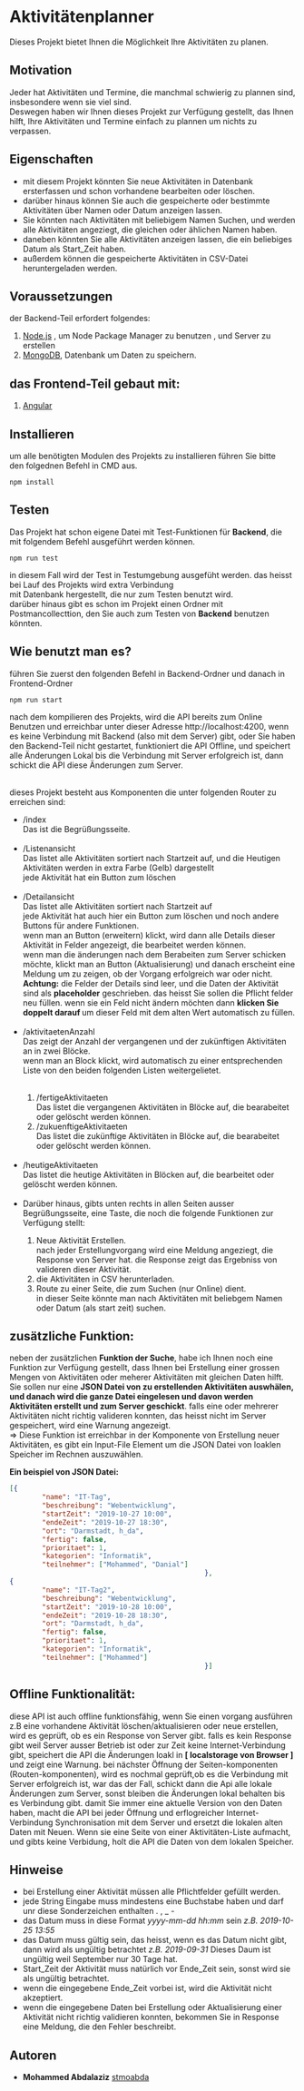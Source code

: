# Aktivitätenplanner

Dieses Projekt bietet Ihnen die Möglichkeit Ihre Aktivitäten zu planen.

## Motivation

Jeder hat Aktivitäten und Termine, die manchmal schwierig zu plannen sind, insbesondere wenn sie viel sind.<br>
Deswegen haben wir Ihnen dieses Projekt zur Verfügung gestellt, das Ihnen hilft, Ihre Aktivitäten und Termine einfach zu plannen um nichts zu verpassen.
 
## Eigenschaften 

* mit diesem Projekt könnten Sie neue Aktivitäten in Datenbank ersterfassen und schon vorhandene bearbeiten oder löschen.
* darüber hinaus können Sie auch die gespeicherte oder bestimmte Aktivitäten über Namen oder Datum anzeigen lassen.
* Sie könnten nach Aktivitäten mit beliebigem Namen Suchen, und werden alle Aktivitäten angeziegt, die gleichen oder ählichen Namen haben.
* daneben könnten Sie alle Aktivitäten anzeigen lassen, die ein beliebiges Datum als Start_Zeit haben.
* außerdem können die gespeicherte Aktivitäten in CSV-Datei heruntergeladen werden.

## Voraussetzungen
der Backend-Teil erfordert folgendes:
1. [Node.js](https://nodejs.org) , um Node Package Manager zu benutzen , und Server zu erstellen 
2. [MongoDB](https://www.mongodb.com/download-center/community), Datenbank um Daten zu speichern.

## das Frontend-Teil gebaut mit:
1. [Angular](https://angular.io/)
  
## Installieren
um alle benötigten Modulen des Projekts zu installieren führen Sie bitte<br>
den folgednen Befehl in CMD aus. 
```
npm install
```

## Testen

Das Projekt hat schon eigene Datei mit Test-Funktionen für <b>Backend</b>, die mit folgendem Befehl ausgeführt werden können.

```
npm run test
```
in diesem Fall wird der Test in Testumgebung ausgefüht werden. das heisst bei Lauf des Projekts wird extra Verbindung<br>
mit Datenbank hergestellt, die nur zum Testen benutzt wird.<br>
darüber hinaus gibt es schon im Projekt einen Ordner mit Postmancollecttion, den Sie auch zum Testen von <b>Backend</b> benutzen könnten.

## Wie benutzt man es?
führen Sie zuerst den folgenden Befehl in Backend-Ordner und danach in Frontend-Ordner
```
npm run start
```
nach dem kompilieren des Projekts, wird die API bereits zum Online Benutzen
und erreichbar unter dieser Adresse http://localhost:4200, wenn es keine Verbindung mit Backend (also mit dem Server) gibt, oder Sie haben den Backend-Teil nicht gestartet, funktioniert die API Offline, und speichert alle Änderungen Lokal bis die Verbindung mit Server erfolgreich ist, dann schickt die API diese Änderungen zum Server.<br><br>

dieses Projekt besteht aus Komponenten die unter folgenden Router zu erreichen sind:
<ul>
<li>/index<br></li>
Das ist die Begrüßungsseite.<br><br>

<li>/Listenansicht<br></li>
Das listet alle Aktivitäten sortiert nach Startzeit auf, und die Heutigen Aktivitäten werden in extra Farbe (Gelb) dargestellt<br>
jede Aktivität hat ein Button zum löschen<br><br>

<li>/Detailansicht<br></li>
Das listet alle Aktivitäten sortiert nach Startzeit auf<br>
jede Aktivität hat auch hier ein Button zum löschen und noch andere Buttons für andere Funktionen.<br>
wenn man an Button (erweitern) klickt, wird dann alle Details dieser Aktivität in Felder angezeigt, die bearbeitet werden können.<br>
wenn man die änderungen nach dem Berabeiten zum Server schicken möchte,
klickt man an Button (Aktualisierung) und danach erscheint eine Meldung um zu zeigen, ob der Vorgang erfolgreich war oder nicht.<br>
<b>Achtung:</b> die Felder der Details sind leer, und die Daten der Aktivität sind als <b>placeholder</b> geschrieben. das heisst Sie sollen die Pflicht felder neu füllen. wenn sie ein Feld nicht ändern möchten dann <b> klicken Sie doppelt darauf </b> um dieser Feld mit dem alten Wert automatisch zu füllen. <br><br>


<li>/aktivitaetenAnzahl<br></li>
Das zeigt der Anzahl der vergangenen und der zukünftigen Aktivitäten an in zwei Blöcke.<br>
wenn man an Block klickt, wird automatisch zu einer entsprechenden Liste von den beiden folgenden Listen weitergelietet.<br><br>
<ol>
<li>/fertigeAktivitaeten<br></li>
Das listet die vergangenen Aktivitäten in Blöcke auf, die bearabeitet oder gelöscht werden können.
<li>/zukuenftigeAktivitaeten<br></li>
Das listet die zukünftige Aktivitäten in Blöcke auf, die bearabeitet oder gelöscht werden können.
</ol><br>

<li>/heutigeAktivitaeten<br></li>
Das listet die heutige Aktivitäten in Blöcken auf, die bearbeitet oder gelöscht werden können.<br><br>

<li>Darüber hinaus, gibts unten rechts in allen Seiten ausser Begrüßungsseite, eine Taste, die noch die folgende Funktionen zur Verfügung stellt: <br></li>
<ol><li>Neue Aktivität Erstellen.</li>
nach jeder Erstellungvorgang wird eine Meldung angeziegt, die Response von Server hat. die Response zeigt das Ergebniss von valideren dieser Aktivität.
<li>die Aktivitäten in CSV herunterladen.</li>
<li>Route zu einer Seite, die zum Suchen (nur Online) dient.</li>
in dieser Seite könnte man nach Aktivitäten mit beliebgem Namen oder Datum (als start zeit) suchen.
</ol>
</ul>

## zusätzliche Funktion:
neben der zusätzlichen <b>Funktion der Suche</b>, habe ich Ihnen noch eine Funktion zur Verfügung gestellt, dass Ihnen bei Erstellung einer grossen Mengen von Aktivitäten oder meherer Aktivitäten mit gleichen Daten hilft.
Sie sollen nur eine <b>JSON Datei von zu erstellenden Aktivitäten auswhälen, und danach wird die ganze Datei eingelesen und davon werden Aktivitäten erstellt und zum Server geschickt</b>. falls eine oder mehrerer Aktivitäten nicht richtig valideren konnten, das heisst nicht im Server gespeichert, wird eine Warnung angezeigt.<br>
=> Diese Funktion ist erreichbar in der Komponente von Erstellung neuer Aktivitäten, es gibt ein Input-File Element um die JSON Datei von loaklen Speicher im Rechnen auszuwählen.

**Ein beispiel von JSON Datei:**

```json
[{
        "name": "IT-Tag",
        "beschreibung": "Webentwicklung",
        "startZeit": "2019-10-27 10:00",
        "endeZeit": "2019-10-27 18:30",
        "ort": "Darmstadt, h_da",
        "fertig": false,
        "prioritaet": 1,
        "kategorien": "Informatik",
        "teilnehmer": ["Mohammed", "Danial"]
                                                },
{
        "name": "IT-Tag2",
        "beschreibung": "Webentwicklung",
        "startZeit": "2019-10-28 10:00",
        "endeZeit": "2019-10-28 18:30",
        "ort": "Darmstadt, h_da",
        "fertig": false,
        "prioritaet": 1,
        "kategorien": "Informatik",
        "teilnehmer": ["Mohammed"]
                                                }]

```
## Offline Funktionalität:
diese API ist auch offline funktionsfähig, wenn Sie einen vorgang ausführen
z.B eine vorhandene Aktivität löschen/aktualisieren oder neue erstellen,
wird es geprüft, ob es ein Response von Server gibt. falls es kein Response gibt weil Server ausser Betrieb ist oder zur Zeit keine Internet-Verbindung gibt, speichert die API die Änderungen loakl in <b> [ localstorage von Browser ] </b>und zeigt eine Warnung.
bei nächster Öffnung der Seiten-komponenten (Routen-komponenten), wird es nochmal geprüft,ob es die Verbindung mit Server erfolgreich ist, war das der Fall, schickt dann die Api alle lokale Änderungen zum Server, sonst bleiben die Änderungen lokal behalten bis es Verbindung gibt.
damit Sie immer eine aktuelle Version von den Daten haben, macht die API bei jeder Öffnung und erflogreicher Internet-Verbindung Synchronisation mit dem Server und ersetzt die lokalen alten Daten mit Neuen.
Wenn sie eine Seite von einer Aktivitäten-Liste aufmacht, und gibts keine Verbidung, holt die API die Daten von dem lokalen Speicher.


## Hinweise
* bei Erstellung einer Aktivität müssen alle Pflichtfelder gefüllt werden.
* jede String Eingabe muss mindestens eine Buchstabe haben und
darf unr diese Sonderzeichen enthalten . , _ -
* das Datum muss in diese Format *yyyy-mm-dd hh:mm* sein *z.B. 2019-10-25 13:55*
* das Datum muss gültig sein, das heisst, wenn es das Datum nicht  gibt, dann wird als ungültig betrachtet
*z.B. 2019-09-31* Dieses Daum ist ungültig weil September nur 30 Tage hat.
* Start_Zeit der Aktivität muss natürlich vor Ende_Zeit sein, sonst wird sie als ungültig betrachtet.
* wenn die eingegebene Ende_Zeit vorbei ist, wird die Aktivität nicht akzeptiert.
* wenn die eingegebene Daten bei Erstellung oder Aktualisierung einer Aktivität nicht richtig validieren konnten,
bekommen Sie in Response eine Meldung, die den Fehler beschreibt.


## Autoren
* **Mohammed Abdalaziz**  [stmoabda](https://code.fbi.h-da.de/stmoabda)
